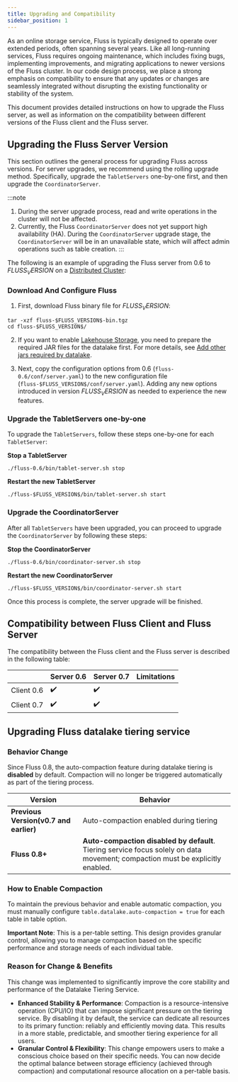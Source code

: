 ```yaml
---
title: Upgrading and Compatibility
sidebar_position: 1
---
```


As an online storage service, Fluss is typically designed to operate over extended periods, often spanning several years.
Like all long-running services, Fluss requires ongoing maintenance, which includes fixing bugs, implementing improvements,
and migrating applications to newer versions of the Fluss cluster. In our code design process, we place a strong emphasis
on compatibility to ensure that any updates or changes are seamlessly integrated without disrupting the existing
functionality or stability of the system.

This document provides detailed instructions on how to upgrade the Fluss server, as well as information on the
compatibility between different versions of the Fluss client and the Fluss server.

## Upgrading the Fluss Server Version

This section outlines the general process for upgrading Fluss across versions. For server upgrades, we recommend using
the rolling upgrade method. Specifically, upgrade the `TabletServers` one-by-one first, and then upgrade the `CoordinatorServer`.

:::note
1. During the server upgrade process, read and write operations in the cluster will not be affected.
2. Currently, the Fluss `CoordinatorServer` does not yet support high availability (HA). During the `CoordinatorServer` upgrade stage, the `CoordinatorServer` will be in an unavailable state, which will affect admin operations such as table creation.
:::

The following is an example of upgrading the Fluss server from 0.6 to $FLUSS_VERSION$ on
a [Distributed Cluster](docs/install-deploy/deploying-distributed-cluster.md):

### Download And Configure Fluss

1. First, download Fluss binary file for $FLUSS_VERSION$:

```shell
tar -xzf fluss-$FLUSS_VERSION$-bin.tgz
cd fluss-$FLUSS_VERSION$/
```

2. If you want to enable [Lakehouse Storage](docs/maintenance/tiered-storage/lakehouse-storage.md), you need to prepare the required JAR files for the datalake first. For more details,
   see [Add other jars required by datalake](docs/maintenance/tiered-storage/lakehouse-storage.md#add-other-jars-required-by-datalake).

3. Next, copy the configuration options from 0.6 (`fluss-0.6/conf/server.yaml`) to the new configuration
file (`fluss-$FLUSS_VERSION$/conf/server.yaml`). Adding any new options introduced in version $FLUSS_VERSION$ as
needed to experience the new features.

### Upgrade the TabletServers one-by-one

To upgrade the `TabletServers`, follow these steps one-by-one for each `TabletServer`:

**Stop a TabletServer**

```shell
./fluss-0.6/bin/tablet-server.sh stop
```

**Restart the new TabletServer**

```shell
./fluss-$FLUSS_VERSION$/bin/tablet-server.sh start
```

### Upgrade the CoordinatorServer

After all `TabletServers` have been upgraded, you can proceed to upgrade the `CoordinatorServer` by following these steps:

**Stop the CoordinatorServer**

```shell
./fluss-0.6/bin/coordinator-server.sh stop
```

**Restart the new CoordinatorServer**

```shell
./fluss-$FLUSS_VERSION$/bin/coordinator-server.sh start
```

Once this process is complete, the server upgrade will be finished.

## Compatibility between Fluss Client and Fluss Server

The compatibility between the Fluss client and the Fluss server is described in the following table:


|            | Server 0.6 | Server 0.7 | Limitations |
|------------|------------|------------|-------------|
| Client 0.6 | ✔️         | ✔️         |             |
| Client 0.7 | ✔️         | ✔️         |             |

## Upgrading Fluss datalake tiering service

### Behavior Change
Since Fluss 0.8, the auto-compaction feature during datalake tiering is **disabled** by default. Compaction will no longer be triggered automatically as part of the tiering process.

| Version                                | Behavior                                                                                                                       |
|----------------------------------------|--------------------------------------------------------------------------------------------------------------------------------|
| **Previous Version(v0.7 and earlier)** | Auto-compaction enabled during tiering                                                                                         |
| **Fluss 0.8+**                         | **Auto-compaction disabled by default**. Tiering service focus solely on data movement; compaction must be explicitly enabled. |

### How to Enable Compaction
To maintain the previous behavior and enable automatic compaction, you must manually configure `table.datalake.auto-compaction = true` for each table in table option.

**Important Note**: This is a per-table setting. This design provides granular control, allowing you to manage compaction based on the specific performance and storage needs of each individual table.

### Reason for Change & Benefits
This change was implemented to significantly improve the core stability and performance of the Datalake Tiering Service.
- **Enhanced Stability & Performance**: Compaction is a resource-intensive operation (CPU/IO) that can impose significant pressure on the tiering service. By disabling it by default, the service can dedicate all resources to its primary function: reliably and efficiently moving data. This results in a more stable, predictable, and smoother tiering experience for all users.
- **Granular Control & Flexibility**: This change empowers users to make a conscious choice based on their specific needs. You can now decide the optimal balance between storage efficiency (achieved through compaction) and computational resource allocation on a per-table basis.

